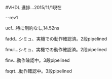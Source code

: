 #VHDL
進捗...2015/11/1現在

--rev1

ucf...特に制約なし,14.52ns

fadd...シミュ、実機での動作確認済。2段pipelined

fmul...シミュ、実機での動作確認済。2段pipelined

finv...動作確認中。3段pipelined

fsqrt...動作確認中。3段pipelined

